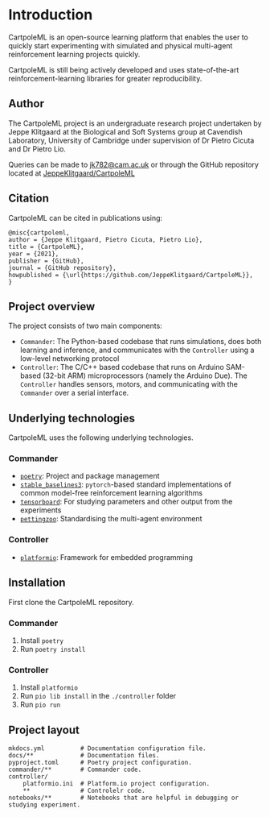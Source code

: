 # Introduction

CartpoleML is an open-source learning platform that enables the user to quickly
start experimenting with simulated and physical multi-agent reinforcement learning
projects quickly.

CartpoleML is still being actively developed and uses state-of-the-art
reinforcement-learning libraries for greater reproducibility.

## Author

The CartpoleML project is an undergraduate research project undertaken by Jeppe Klitgaard
at the Biological and Soft Systems group at Cavendish Laboratory, University of Cambridge 
under supervision of Dr Pietro Cicuta and Dr Pietro Lio.

Queries can be made to [jk782@cam.ac.uk](mailto:jk782@cam.ac.uk) or through the GitHub
repository located at [JeppeKlitgaard/CartpoleML](https://github.com/JeppeKlitgaard/CartpoleML)

## Citation

CartpoleML can be cited in publications using:

    @misc{cartpoleml,
    author = {Jeppe Klitgaard, Pietro Cicuta, Pietro Lio},
    title = {CartpoleML},
    year = {2021},
    publisher = {GitHub},
    journal = {GitHub repository},
    howpublished = {\url{https://github.com/JeppeKlitgaard/CartpoleML}},
    }

## Project overview

The project consists of two main components:

- `Commander`: The Python-based codebase that runs simulations, does both learning and
    inference, and communicates with the `Controller` using a low-level networking protocol
- `Controller`: The C/C++ based codebase that runs on Arduino SAM-based (32-bit ARM) microprocessors (namely the Arduino Due). The `Controller` handles sensors, motors, and communicating with the `Commander` over a serial interface.


## Underlying technologies

CartpoleML uses the following underlying technologies.

### Commander

- [`poetry`](https://python-poetry.org/): Project and package management
- [`stable_baselines3`](https://stable-baselines3.readthedocs.io/): `pytorch`-based standard implementations of common model-free
    reinforcement learning algorithms
- [`tensorboard`](https://www.tensorflow.org/tensorboard): For studying parameters and other output from the experiments
- [`pettingzoo`](https://www.pettingzoo.ml/): Standardising the multi-agent environment

### Controller

- [`platformio`](https://platformio.org/): Framework for embedded programming

## Installation
First clone the CartpoleML repository.

### Commander
1. Install `poetry`
2. Run `poetry install`

### Controller
1. Install `platformio`
2. Run `pio lib install` in the `./controller` folder
3. Run `pio run`

## Project layout

    mkdocs.yml          # Documentation configuration file.
    docs/**             # Documentation files.
    pyproject.toml      # Poetry project configuration.
    commander/**        # Commander code.
    controller/
        platformio.ini  # Platform.io project configuration.
        **              # Controlelr code.
    notebooks/**        # Notebooks that are helpful in debugging or studying experiment.
